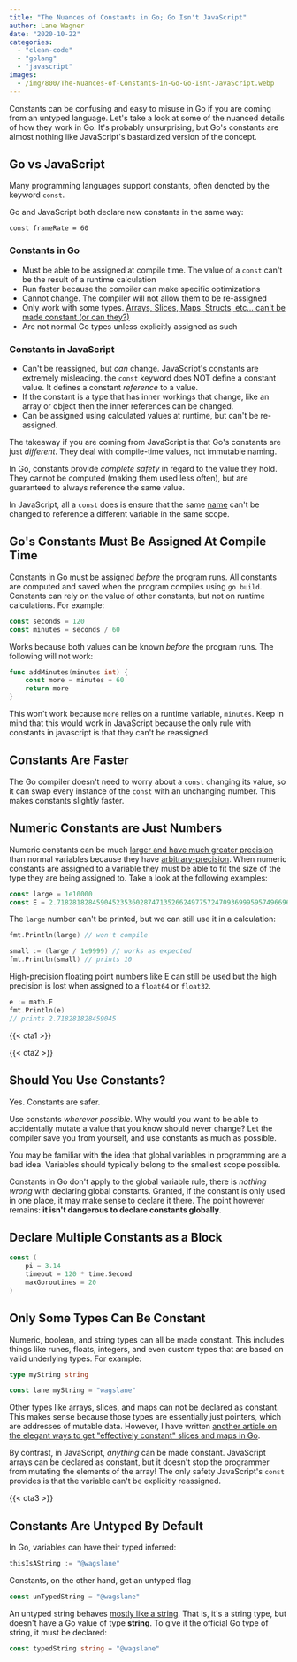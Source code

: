 ```yaml
---
title: "The Nuances of Constants in Go; Go Isn't JavaScript"
author: Lane Wagner
date: "2020-10-22"
categories: 
  - "clean-code"
  - "golang"
  - "javascript"
images:
  - /img/800/The-Nuances-of-Constants-in-Go-Go-Isnt-JavaScript.webp
---
```


Constants can be confusing and easy to misuse in Go if you are coming from an untyped language. Let's take a look at some of the nuanced details of how they work in Go. It's probably unsurprising, but Go's constants are almost nothing like JavaScript's bastardized version of the concept.

## Go vs JavaScript

Many programming languages support constants, often denoted by the keyword `const`.

Go and JavaScript both declare new constants in the same way:

```
const frameRate = 60
```

### Constants in Go

- Must be able to be assigned at compile time. The value of a `const` can't be the result of a runtime calculation
- Run faster because the compiler can make specific optimizations
- Cannot change. The compiler will not allow them to be re-assigned
- Only work with some types. [Arrays, Slices, Maps, Structs, etc... can't be made constant (or can they?)](/golang/golang-constant-maps-slices/)
- Are not normal Go types unless explicitly assigned as such

### Constants in JavaScript

- Can't be reassigned, but _can_ change. JavaScript's constants are extremely misleading. the `const` keyword does NOT define a constant value. It defines a constant _reference_ to a value.
- If the constant is a type that has inner workings that change, like an array or object then the inner references can be changed.
- Can be assigned using calculated values at runtime, but can't be re-assigned.

The takeaway if you are coming from JavaScript is that Go's constants are just _different_. They deal with compile-time values, not immutable naming.

In Go, constants provide _complete safety_ in regard to the value they hold. They cannot be computed (making them used less often), but are guaranteed to always reference the same value.

In JavaScript, all a `const` does is ensure that the same [name](/clean-code/naming-variables) can't be changed to reference a different variable in the same scope.

## Go's Constants Must Be Assigned At Compile Time

Constants in Go must be assigned _before_ the program runs. All constants are computed and saved when the program compiles using `go build`. Constants can rely on the value of other constants, but not on runtime calculations. For example:

```go
const seconds = 120
const minutes = seconds / 60
```

Works because both values can be known _before_ the program runs. The following will not work:

```go
func addMinutes(minutes int) {
	const more = minutes + 60
	return more
}
```

This won't work because `more` relies on a runtime variable, `minutes`. Keep in mind that this would work in JavaScript because the only rule with constants in javascript is that they can't be reassigned.

## Constants Are Faster

The Go compiler doesn't need to worry about a `const` changing its value, so it can swap every instance of the `const` with an unchanging number. This makes constants slightly faster.

## Numeric Constants are Just Numbers

Numeric constants can be much [larger and have much greater precision](https://blog.golang.org/constants#TOC_8.) than normal variables because they have [arbitrary-precision](https://en.wikipedia.org/wiki/Arbitrary-precision_arithmetic#:~:text=In%20computer%20science%2C%20arbitrary%2Dprecision,memory%20of%20the%20host%20system.). When numeric constants are assigned to a variable they must be able to fit the size of the type they are being assigned to. Take a look at the following examples:

```go
const large = 1e10000
const E = 2.71828182845904523536028747135266249775724709369995957496696763
```

The `large` number can't be printed, but we can still use it in a calculation:

```go
fmt.Println(large) // won't compile

small := (large / 1e9999) // works as expected
fmt.Println(small) // prints 10
```

High-precision floating point numbers like E can still be used but the high precision is lost when assigned to a `float64` or `float32`.

```go
e := math.E
fmt.Println(e)
// prints 2.718281828459045
```

{{< cta1 >}}

{{< cta2 >}}

## Should You Use Constants?

Yes. Constants are safer.

Use constants _wherever possible._ Why would you want to be able to accidentally mutate a value that you know should never change? Let the compiler save you from yourself, and use constants as much as possible.

You may be familiar with the idea that global variables in programming are a bad idea. Variables should typically belong to the smallest scope possible.

Constants in Go don't apply to the global variable rule, there is _nothing wrong_ with declaring global constants. Granted, if the constant is only used in one place, it may make sense to declare it there. The point however remains: **it isn't dangerous to declare constants globally**.

## Declare Multiple Constants as a Block

```go
const (
	pi = 3.14
	timeout = 120 * time.Second
	maxGoroutines = 20
)
```

## Only Some Types Can Be Constant

Numeric, boolean, and string types can all be made constant. This includes things like runes, floats, integers, and even custom types that are based on valid underlying types. For example:

```go
type myString string

const lane myString = "wagslane"
```

Other types like arrays, slices, and maps can not be declared as constant. This makes sense because those types are essentially just pointers, which are addresses of mutable data. However, I have written [another article on the elegant ways to get "effectively constant" slices and maps in Go](/golang/golang-constant-maps-slices/).

By contrast, in JavaScript, _anything_ can be made constant. JavaScript arrays can be declared as constant, but it doesn't stop the programmer from mutating the elements of the array! The only safety JavaScript's `const` provides is that the variable can't be explicitly reassigned.

{{< cta3 >}}

## Constants Are Untyped By Default

In Go, variables can have their typed inferred:

```go
thisIsAString := "@wagslane"
```

Constants, on the other hand, get an untyped flag

```go
const unTypedString = "@wagslane"
```

An untyped string behaves [mostly like a string](https://blog.golang.org/constants#TOC_4.). That is, it's a string type, but doesn't have a Go value of type **string**. To give it the official Go type of string, it must be declared:

```go
const typedString string = "@wagslane"
```
